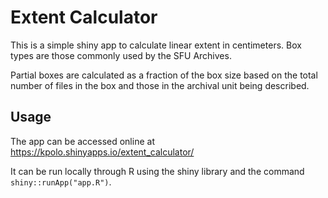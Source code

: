 # Extent Calculator

This is a simple shiny app to calculate linear extent in centimeters. Box types are those commonly used by the SFU Archives.

Partial boxes are calculated as a fraction of the box size based on the total number of files in the box and those in the archival unit being described. 

## Usage

The app can be accessed online at https://kpolo.shinyapps.io/extent_calculator/

It can be run locally through R using the shiny library and the command `shiny::runApp("app.R")`.